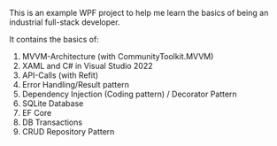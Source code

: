 This is an example WPF project to help me learn the basics of being an industrial full-stack developer.

It contains the basics of:
1. MVVM-Architecture (with CommunityToolkit.MVVM)
2. XAML and C# in Visual Studio 2022
3. API-Calls (with Refit)
4. Error Handling/Result pattern
5. Dependency Injection (Coding pattern) / Decorator Pattern
6. SQLite Database
7. EF Core
8. DB Transactions
9. CRUD Repository Pattern
